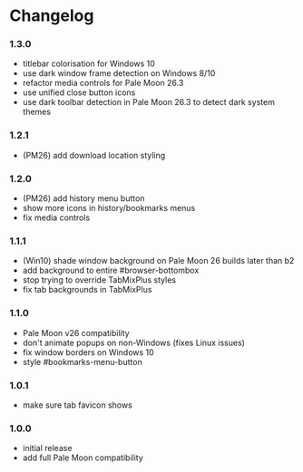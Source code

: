 # Changelog

### 1.3.0
- titlebar colorisation for Windows 10
- use dark window frame detection on Windows 8/10
- refactor media controls for Pale Moon 26.3
- use unified close button icons
- use dark toolbar detection in Pale Moon 26.3 to detect dark system themes

### 1.2.1
- (PM26) add download location styling

### 1.2.0
- (PM26) add history menu button
- show more icons in history/bookmarks menus
- fix media controls

### 1.1.1
- (Win10) shade window background on Pale Moon 26 builds later than b2
- add background to entire #browser-bottombox
- stop trying to override TabMixPlus styles
- fix tab backgrounds in TabMixPlus

### 1.1.0
- Pale Moon v26 compatibility
- don't animate popups on non-Windows (fixes Linux issues)
- fix window borders on Windows 10
- style #bookmarks-menu-button

### 1.0.1
- make sure tab favicon shows

### 1.0.0
- initial release
- add full Pale Moon compatibility